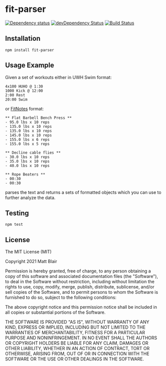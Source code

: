 # fit-parser

[![Dependency status](https://david-dm.org/duereg/fit-parser.svg)](https://david-dm.org/duereg/fit-parser)
[![devDependency Status](https://david-dm.org/duereg/fit-parser/dev-status.svg)](https://david-dm.org/duereg/fit-parser#info=devDependencies)
[![Build Status](https://secure.travis-ci.org/duereg/fit-parser.svg?branch=master)](https://travis-ci.org/duereg/fit-parser)

## Installation

    npm install fit-parser

## Usage Example

Given a set of workouts either in UWH Swim format:

```
4x100 HUHO @ 1:30
1000 Kick @ 12:00
2:00 Rest
20:00 Swim
```

or [FitNotes](https://play.google.com/store/apps/details?id=com.github.jamesgay.fitnotes&hl=en) format:

```
** Flat Barbell Bench Press **
- 95.0 lbs x 10 reps
- 135.0 lbs x 10 reps
- 135.0 lbs x 10 reps
- 145.0 lbs x 10 reps
- 155.0 lbs x 6 reps
- 155.0 lbs x 5 reps

** Decline cable flies **
- 30.0 lbs x 10 reps
- 35.0 lbs x 10 reps
- 40.0 lbs x 10 reps

** Rope Beaters **
- 00:30
- 00:30
```

parses the text and returns a sets of formatted objects which you can use to further analyze the data.

## Testing

    npm test

## License

The MIT License (MIT)

Copyright 2021 Matt Blair

Permission is hereby granted, free of charge, to any person obtaining a copy
of this software and associated documentation files (the "Software"), to deal
in the Software without restriction, including without limitation the rights
to use, copy, modify, merge, publish, distribute, sublicense, and/or sell
copies of the Software, and to permit persons to whom the Software is
furnished to do so, subject to the following conditions:

The above copyright notice and this permission notice shall be included in
all copies or substantial portions of the Software.

THE SOFTWARE IS PROVIDED "AS IS", WITHOUT WARRANTY OF ANY KIND, EXPRESS OR
IMPLIED, INCLUDING BUT NOT LIMITED TO THE WARRANTIES OF MERCHANTABILITY,
FITNESS FOR A PARTICULAR PURPOSE AND NONINFRINGEMENT. IN NO EVENT SHALL THE
AUTHORS OR COPYRIGHT HOLDERS BE LIABLE FOR ANY CLAIM, DAMAGES OR OTHER
LIABILITY, WHETHER IN AN ACTION OF CONTRACT, TORT OR OTHERWISE, ARISING FROM,
OUT OF OR IN CONNECTION WITH THE SOFTWARE OR THE USE OR OTHER DEALINGS IN
THE SOFTWARE.
